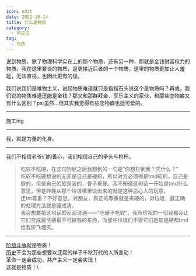 ```yaml
---
icon: edit
date: 2022-10-14
title: 什么是物质
category:
  - 辩证法
tag:
  - 物质
---
```


说到物质，除了物理科学实在上的那个物质，还有另一种，那就是金钱财富权力的物质。我在这里要谈的物质，是更接近后者的一个物质，这里的物质更加让人羞耻，无法直视，也因此更有的谈。

我们说我们是唯物主义，说起物质难道就只是指指石头说这个是物质吗？再或，我们说的物质难道还能是金钱？那又和那群拜金、享乐主义的家伙，和那些恋物癖又有什么区别？ps:虽然...但其实我觉得有些恋物癖也挺可爱的。

---
施工ing

---

我，就是力量的化身。

---

我们不相信老爷们的善心，我们相信自己的拳头与枪杆。
>吃软不吃硬，在这句狗屁之后我想到的一句是“你想打倒我？凭什么？” \
吃软不吃硬想说的无非是自己是硬的，所以对方必须得是tmd软的，自己是软的，但是自己的软是装的，骨子里硬。我不知道这句话一开始是tmd什么意思，但是昨晚从那个垃圾嘴里说出来的就是这种恶心人的玩意。\
还tm尊重？不好意思，对朋友，真正的尊重就是来硬的，对垃圾，最正确的处理方法就是碾成渣。\
我会想要把这句话的反面说通——“吃硬不吃软”。我所珍视的一切我都会让它们变成最坚硬最不可摧毁的东西，而那些垃圾们不管它们是软是硬都tmd给我灰飞烟灭。

---

[阶级斗争](formalism.md/#为什么我是一个形式主义者)就是物质！\
[历史](./Anfang/anfang.md/#历史)不会为那些想要以迂腐的样子千秋万代的人所变动！\
革命一定会成功，共产主义一定会实现！\
这就是物质！\
